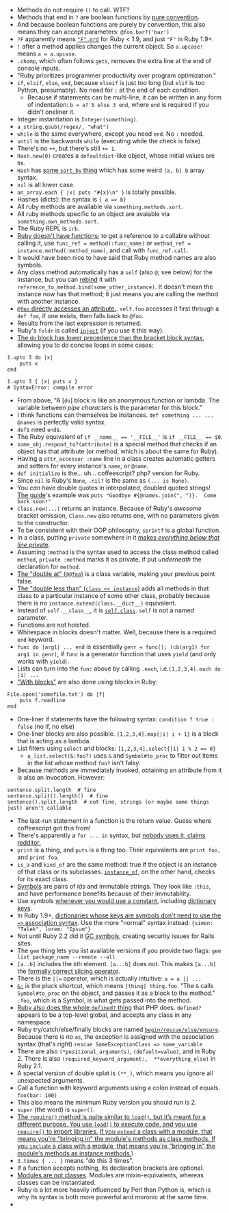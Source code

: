 * Methods do not require `()` to call. WTF?
* Methods that end in `?` are boolean functions by [pure convention](http://stackoverflow.com/a/1345855). 
* And because boolean functions are purely by convention, this also means they can accept parameters: `@foo.bar?('baz')`
* `?F` apparently means [`"F".ord`](http://stackoverflow.com/a/1878406) for Ruby < 1.9, and just `"F"` in Ruby 1.9+.
* `!` after a method applies changes the current object. So `a.upcase!` means `a = a.upcase`.
* `.chomp`, which often follows `gets`, removes the extra line at the end of console inputs.
* "Ruby prioritizes programmer productivity over program optimization."
* `if`, `elsif`, `else`, `end`, because `elseif` is just too long (but `elif` is too Python, presumably). No need for `:` at the end of each condition.
  * Because if statements can be multi-line, it can be written in any form of indentation: `b = a? 5 else 3 end`, where `end` is required if you didn't oneliner it.
* Integer instantiation is `Integer(something)`.
* `a_string.gsub(/regex/, "what")`
* `while` is the same everywhere, except you need `end`. No `:` needed.
* `until` is the backwards `while` (executing while the check is false)
* There's no `++`, but there's still `+= 1`.
* `Hash.new(0)` creates a `defaultdict`-like object, whose initial values are `0`s.
* `Hash` has [some `sort_by` thing](http://gayleforce.wordpress.com/2009/09/28/ruby-sorting-1-when-and-why-to-use-sort_by/) which has some weird `|a, b| b` array syntax.
* `nil` is all lower case.
* `an_array.each { |x| puts "#{x}\n" }` is totally possible.
* Hashes (dicts): the syntax is `{ a => b}`
* All ruby methods are available via `something.methods.sort`.
* All ruby methods specific to an object are avaiable via `something.own_methods.sort`.
* The Ruby REPL is `irb`.
* [Ruby doesn't have functions](http://stackoverflow.com/a/4294660/1558430); to get a reference to a callable without calling it, use `func_ref = method(:func_name)` or `method_ref = instance.method(:method_name)`, and call with `func_ref.call`.
* It would have been nice to have said that Ruby method names are also symbols.
* Any class method automatically has a `self` (also `@`; see below) for the instance, but you can [rebind](http://ruby-doc.org/core-1.9.3/UnboundMethod.html) it with `reference_to_method.bind(some_other_instance)`. It doesn't mean the instance now has that method; it just means you are calling the method with another instance.
* [`@foo` directly accesses an attribute.](http://stackoverflow.com/a/1693319). `self.foo` accesses it first through a `def foo`, if one exists, then falls back to `@foo`.
* Results from the last expression is returned.
* Ruby's `foldr` is called [`inject`](http://blog.jayfields.com/2008/03/ruby-inject.html) (if you use it this way).
* [The `do` block has lower precedence than the bracket block syntax](http://stackoverflow.com/a/2122457/1558430), allowing you to do concise loops in some cases:

```
1.upto 3 do |x|
    puts x
end

1.upto 3 { |x| puts x }
# SyntaxError: compile error
```

* From above, "A [`do`] block is like an anonymous function or lambda. The variable between *pipe characters* is the parameter for this block."
* I think functions can themselves be instances. `def something ... ... @names` is perfectly valid syntax.
* `def`s need `end`s.
* The Ruby equivalent of `if __name__ == '__FILE__'` is `if __FILE__ == $0`.
* `some_obj.respond_to?(attribute)` is a special method that checks if an object has that attribute (or method, which is about the same for Ruby).
* Having a `attr_accessor :name` line in a class creates automatic getters and setters for every instance's `name`, or `@name`.
* `def initialize` is the... uh... coffeescript? php? version for Ruby.
* Since `nil` is Ruby's `None`, `.nil?` is the same as `(... is None)`.
* You *can* have double quotes in interpolated, doubled quoted strings! [The guide](https://www.ruby-lang.org/en/documentation/quickstart/3/)'s example was `puts "Goodbye #{@names.join(", ")}.  Come back soon!"`
* `Class.new(...)` returns an instance. Because of Ruby's *awesome* bracket omission, `Class.new` also returns one, with no parameters given to the constructor.
* To be consistent with their OOP philosophy, `sprintf` is a global function.
* In a class, putting `private` somewhere in it [makes *everything below that line* private](http://en.wikibooks.org/wiki/Ruby_Programming/Syntax/Classes#Private).
* Assuming `:method` is the syntax used to access the class method called `method`, `private :method` marks it as private, if put *underneath* the declaration for `method`.
* [The "double at" (`@@foo`)](http://stackoverflow.com/questions/5890118/what-does-variable-mean-in-ruby) is a class variable, making your previous point false.
* [The "double less than" (`class << instance`)](http://stackoverflow.com/questions/6182628/ruby-class-inheritance-what-is-double-less-than) adds all methods in that class to a particular instance of some other class, probably because there is no `instance.extend(class.__dict__)` equivalent.
* Instead of `self.__class__`, it is [`self.class`](http://stackoverflow.com/a/2527911/1558430). `self` is not a named parameter.
* Functions are not hoisted.
* Whitespace in blocks doesn't matter. Well, because there is a required `end` keyword.
* `func do |arg1| ... end` is essentially `genr = func(); (cb(arg1) for arg1 in genr)`, if `func` is a generator function that uses `yield` (and only works with `yield`).
* Lists can turn into the `func` above by calling `.each`, i.e.`[1,2,3,4].each do |i| ...`
* ["With blocks"]() are also done using blocks in Ruby: 

```
File.open('somefile.txt') do |f|
    puts f.readline
end
```

* One-liner if statements have the following syntax: `condition ? true : false` (no if, no else)
* One-liner blocks are also possible. `[1,2,3,4].map{|i| i + 1}` is a block that is acting as a lambda.
* List filters using `select` and blocks: `[1,2,3,4].select{|i| i % 2 == 0}`
  * `a_list.select(&:foo?)` uses `&` and `Symbol#to_proc` to filter out items in the list whose method `foo?` isn't falsy.
* Because methods are immediately invoked, obtaining an attribute from it is also an invocation. However:

```
sentence.split.length  # fine
sentence.split().length()  # fine
sentence().split.length  # not fine, strings (or maybe some things just) aren't callable
```

* The last-run statement in a function is the return value. Guess where coffeescript got this from!
* There's apparently a `for ... in` syntax, but [nobody uses it, claims redditor.](http://www.reddit.com/r/Python/comments/1k74jb/ruby_vs_python/cbm62q6)
* `print` is a thing, and `puts` is a thing too. Their equivalents are `print foo,` and `print foo`.
* `is_a` and `kind_of` are the same method: true if the object is an instance of that class or its subclasses. [`instance_of`](http://stackoverflow.com/a/3893305/1558430), on the other hand, checks for its exact class.
* [Symbols](http://www.troubleshooters.com/codecorn/ruby/symbols.htm#_What_do_symbols_look_like) are pairs of ids and immutable strings. They look like `:this`, and have performance benefits because of their immutability.
* Use symbols [whenever you would use a constant](http://stackoverflow.com/a/16621092/1558430), including [dictionary keys](https://github.com/mislav/will_paginate/blob/master/lib/will_paginate.rb).
* In Ruby 1.9+, [dictionaries whose keys are symbols don't need to use the `=>` association syntax](http://breakthebit.org/post/8453341914/ruby-19-and-the-new-hash-syntax). Use the more "normal" syntax instead: `{simon: "Talek", lorem: "Ipsum"}`
* Not until Ruby 2.2 did it [GC symbols](https://bugs.ruby-lang.org/issues/7791), creating security issues for Rails sites.
* The `gem` thing lets you list available versions if you provide two flags: `gem list package_name --remote --all`
* `[a..b]` includes the `b`th element. `[a...b]` does not. This makes `[a...b]` the [formally correct slicing operator](https://blog.nelhage.com/2015/08/indices-point-between-elements/).
* There is the `||=` operator, which is actually intuitive: `a = a || ...`
* [`&:`](http://stackoverflow.com/questions/1961030/ruby-ampersand-colon-shortcut) is the pluck shortcut, which means `|thing| thing.foo`. "The `&` calls `Symbol#to_proc` on the object, and passes it as a block to the method." `:foo`, which is a Symbol, is what gets passed into the method.
* [Ruby also does the whole `defined?` thing](https://github.com/mislav/will_paginate/blob/master/init.rb) that PHP does. `defined?` appears to be a top-level global, and accepts any class in any namespace.
* Ruby try/catch/else/finally blocks are named [`begin/rescue/else/ensure`](http://rubylearning.com/satishtalim/ruby_exceptions.html). Because there is no `as`, the exception is assigned with the association syntax (that's right) `rescue SomeExceptionClass => some_variable`
* There are also `(*positional_arguments)`, `(default=value)`, and  in Ruby 2. There is also `(required_keyword_argument:,  **everything_else)` in Ruby 2.1.
* A special version of double splat is `(**_)`, which means you ignore all unexpected arguments.
* Call a function with keyword arguments using a colon instead of equals. `foo(bar: 100)`
* This also means the minimum Ruby version you should run is 2.
* `super` (the word) is `super()`.
* [The `require()` method is quite similar to `load()`, but it’s meant for a different purpose. You use `load()` to execute code, and you use `require()` to import libraries.](http://stackoverflow.com/questions/318144/what-is-the-difference-between-include-and-require-in-ruby) [If you `extend` a class with a module, that means you're "bringing in" the module's methods as class methods. If you `include` a class with a module, that means you're "bringing in" the module's methods as instance methods.](http://stackoverflow.com/a/14212020)\
* `3.times { ... }` means "do this 3 times".
* If a function accepts nothing, its declaration brackets are optional.
* [Modules are not classes](http://stackoverflow.com/questions/151505/difference-between-a-class-and-a-module). Modules are mixin-equivalents, whereas classes can be instantiated.
* Ruby is a lot more heavily influenced by Perl than Python is, which is why its syntax is both more powerful and moronic at the same time.
* 